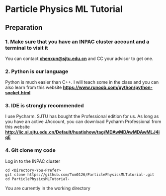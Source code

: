 # Particle Physics ML Tutorial

  ## Preparation
  
  ### 1. Make sure that you have an INPAC cluster account and a terminal to visit it
  You can contact **chenxun@sjtu.edu.cn** and CC your advisor to get one.

  ### 2. Python is our language
  Python is much easier than C++. I will teach some in the class and you can also learn from this website **https://www.runoob.com/python/python-socket.html**
  
  ### 3. IDE is strongly recommended
  I use Pycharm. SJTU has bought the Professional edition for us. As long as you have an active JAccount, you can download Pycharm Professional from this website
  **http://lic.si.sjtu.edu.cn/Default/huatishow/tag/MDAwMDAwMDAwMLJ4iqE**

  ### 4. Git clone my code
  Log in to the INPAC cluster
  
    cd <Directory-You-Prefer>
    git clone https://github.com/Tom0126/ParticlePhysicsMLTutorial-.git
    cd ParticlePhysicsMLTutorial-

  You are currently in the working directory
  


